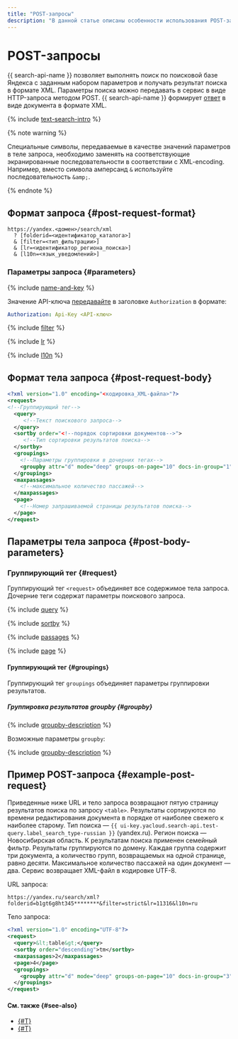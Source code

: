 ```yaml
---
title: "POST-запросы"
description: "В данной статье описаны особенности использования POST-запросов."
---
```


# POST-запросы

{{ search-api-name }} позволяет выполнять поиск по поисковой базе Яндекса с заданным набором параметров и получать результат поиска в формате XML. Параметры поиска можно передавать в сервис в виде HTTP-запроса методом POST. {{ search-api-name }} формирует [ответ](./response.md) в виде документа в формате XML.

{% include [text-search-intro](../../_includes/search-api/text-search-intro.md) %}

{% note warning %}

Специальные символы, передаваемые в качестве значений параметров в теле запроса, необходимо заменять на соответствующие экранированные последовательности в соответствии с XML-encoding. Например, вместо символа амперсанд `&` используйте последовательность `&amp;`.

{% endnote %}

## Формат запроса {#post-request-format}

```httpget
https://yandex.<домен>/search/xml
  ? [folderid=<идентификатор_каталога>]
  & [filter=<тип_фильтрации>]
  & [lr=<идентификатор_региона_поиска>]
  & [l10n=<язык_уведомлений>]
```

### Параметры запроса {#parameters}

{% include [name-and-key](../../_includes/search-api/key.md) %}

Значение API-ключа [передавайте](../operations/auth.md) в заголовке `Authorization` в формате:

```yaml
Authorization: Api-Key <API-ключ>
```

{% include [filter](../../_includes/search-api/filter.md) %}

{% include [lr](../../_includes/search-api/lr.md) %}

{% include [l10n](../../_includes/search-api/l10n.md) %}

## Формат тела запроса {#post-request-body}

```xml
<?xml version="1.0" encoding="<кодировка_XML-файла>"?>
<request>
<!--Группирующий тег-->
  <query>
     <!--Текст поискового запроса-->
  </query>
  <sortby order="<!--порядок сортировки документов-->">
     <!--Тип сортировки результатов поиска-->
  </sortby>
  <groupings>
    <!--Параметры группировки в дочерних тегах-->
    <groupby attr="d" mode="deep" groups-on-page="10" docs-in-group="1" />
  </groupings>
  <maxpassages>
    <!--максимальное количество пассажей-->
  </maxpassages>
  <page>
    <!--Номер запрашиваемой страницы результатов поиска-->
  </page>
</request>
```

## Параметры тела запроса {#post-body-parameters}

### Группирующий тег <request> {#request}

Группирующий тег `<request>` объединяет все содержимое тела запроса. Дочерние теги содержат параметры поискового запроса. 

{% include [query](../../_includes/search-api/query.md) %}

{% include [sortby](../../_includes/search-api/sortby.md) %}

{% include [passages](../../_includes/search-api/passages.md) %}

{% include [page](../../_includes/search-api/page.md) %}

#### Группирующий тег <groupings> {#groupings}

Группирующий тег `groupings` объединяет параметры группировки результатов.

##### Группировка результатов groupby {#groupby}

{% include [groupby-description](../../_includes/search-api/groupby-description.md) %}

Возможные параметры `groupby`:

{% include [groupby-description](../../_includes/search-api/groupby-parameters.md) %}

## Пример POST-запроса {#example-post-request}

Приведенные ниже URL и тело запроса возвращают пятую страницу результатов поиска по запросу `<table>`. Результаты сортируются по времени редактирования документа в порядке от наиболее свежего к наиболее старому. Тип поиска — `{{ ui-key.yacloud.search-api.test-query.label_search_type-russian }}` (yandex.ru). Регион поиска — Новосибирская область. К результатам поиска применен семейный фильтр. Результаты группируются по домену. Каждая группа содержит три документа, а количество групп, возвращаемых на одной странице, равно десяти. Максимальное количество пассажей на один документ — два. Сервис возвращает XML-файл в кодировке UTF-8.

URL запроса:

```httpget
https://yandex.ru/search/xml?folderid=b1gt6g8ht345********&filter=strict&lr=11316&l10n=ru
```

Тело запроса:

```xml
<?xml version="1.0" encoding="UTF-8"?>
<request>
  <query>&lt;table&gt;</query>
  <sortby order="descending">tm</sortby>
  <maxpassages>2</maxpassages>
  <page>4</page>
  <groupings>
    <groupby attr="d" mode="deep" groups-on-page="10" docs-in-group="3" />
  </groupings>
</request>
```

#### См. также {#see-also}

* [{#T}](./response.md)
* [{#T}](../operations/searching.md)